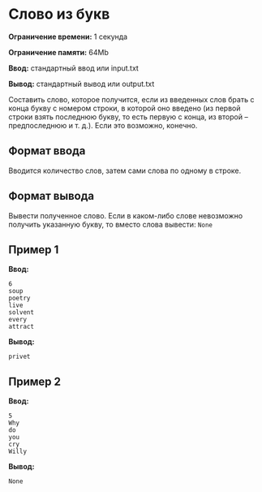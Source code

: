 # Слово из букв

**Ограничение времени:** 1 секунда

**Ограничение памяти:** 64Mb

**Ввод:** стандартный ввод или input.txt

**Вывод:** стандартный вывод или output.txt

Составить слово, которое получится, если из введенных слов брать с конца букву с номером строки, в которой оно введено (из первой строки взять последнюю букву, то есть первую с конца, из второй – предпоследнюю и т. д.). Если это возможно, конечно.

## Формат ввода

Вводится количество слов, затем сами слова по одному в строке.

## Формат вывода

Вывести полученное слово. Если в каком-либо слове невозможно получить указанную букву, то вместо слова вывести: `None`

## Пример 1

**Ввод:**
```
6
soup
poetry
live
solvent
every
attract
```

**Вывод:**
```
privet
```

## Пример 2

**Ввод:**
```
5
Why
do
you
cry
Willy
```

**Вывод:**
```
None